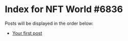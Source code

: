 # Index for NFT World #6836
Posts will be displayed in the order below:

- [Your first post](./001-first.md)

